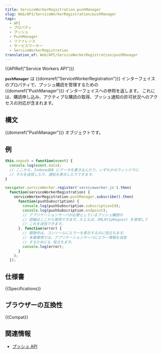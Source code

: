 ```yaml
---
title: ServiceWorkerRegistration.pushManager
slug: Web/API/ServiceWorkerRegistration/pushManager
tags:
  - API
  - プロパティ
  - プッシュ
  - PushManager
  - リファレンス
  - サービスワーカー
  - ServiceWorkerRegistration
translation_of: Web/API/ServiceWorkerRegistration/pushManager
---
```

{{APIRef("Service Workers API")}}

**`pushManager`** は {{domxref("ServiceWorkerRegistration")}} インターフェイスのプロパティで、プッシュ購読を管理するための {{domxref("PushManager")}} インターフェイスへの参照を返します。 これには、購読申し込み、アクティブな購読の取得、プッシュ通知の許可状況へのアクセスの対応が含まれます。

## 構文

{{domxref("PushManager")}} オブジェクトです。

## 例

```js
this.onpush = function(event) {
  console.log(event.data);
  // ここから、IndexedDB にデータを書き込んだり、いずれかのウィンドウに
  // それを送信したり、通知を表示したりできます。
}

navigator.serviceWorker.register('serviceworker.js').then(
  function(serviceWorkerRegistration) {
    serviceWorkerRegistration.pushManager.subscribe().then(
      function(pushSubscription) {
        console.log(pushSubscription.subscriptionId);
        console.log(pushSubscription.endpoint);
        // アプリケーションサーバが必要としているプッシュ購読の
        // 詳細はここから使用できます。たとえば、XMLHttpRequest を使用して
        // これを送信できます。
      }, function(error) {
        // 開発中は、コンソールにエラーを表示するのに役立ちます。
        // 本番環境では、アプリケーションサーバにエラー情報を送信
        // するためにも 役立ちます。
        console.log(error);
      }
    );
  });
```

## 仕様書

{{Specifications}}

## ブラウザーの互換性

{{Compat}}

## 関連情報

- [プッシュ API](/ja/docs/Web/API/Push_API)
